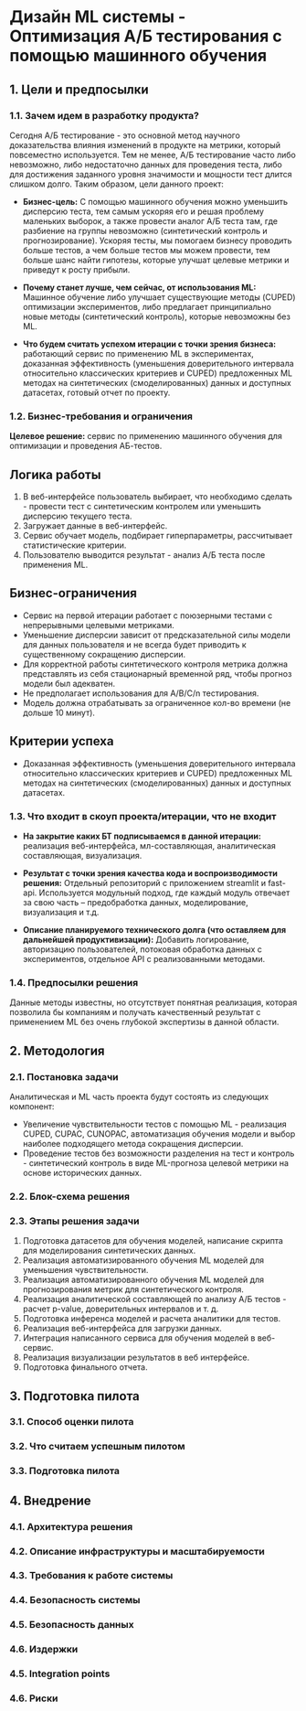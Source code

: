 # Дизайн ML системы - Оптимизация А/Б тестирования с помощью машинного обучения

## 1. Цели и предпосылки

### 1.1. Зачем идем в разработку продукта?

Сегодня А/Б тестирование - это основной метод научного доказательства влияния изменений в продукте на метрики, который повсеместно используется. Тем не менее, А/Б тестирование часто либо невозможно, либо недостаточно данных для проведения теста, либо для достижения заданного уровня значимости и мощности тест длится слишком долго. Таким образом, цели данного проект:

- **Бизнес-цель:** С помощью машинного обучения можно уменьшить дисперсию теста, тем самым ускоряя его и решая проблему маленьких выборок, а также провести аналог А/Б теста там, где разбиение на группы невозможно (синтетический контроль и прогнозирование). Ускоряя тесты, мы помогаем бизнесу проводить больше тестов, а чем больше тестов мы можем провести, тем больше шанс найти гипотезы, которые улучшат целевые метрики и приведут к росту прибыли.
  
- **Почему станет лучше, чем сейчас, от использования ML:** Машинное обучение либо улучшает существующие методы (CUPED) оптимизации экспериментов, либо предлагает принципиально новые методы (синтетический контроль), которые невозможны без ML.

- **Что будем считать успехом итерации с точки зрения бизнеса:** работающий сервис по применению ML в экспериментах, доказанная эффективность (уменьшения доверительного интервала относительно классических критериев и CUPED) предложенных ML методах на синтетических (смоделированных) данных и доступных датасетах, готовый отчет по проекту.

### 1.2. Бизнес-требования и ограничения

**Целевое решение:** сервис по применению машинного обучения для оптимизации и проведения АБ-тестов.


## Логика работы

1. В веб-интерфейсе пользователь выбирает, что необходимо сделать - провести тест с синтетическим контролем или уменьшить дисперсию текущего теста.
2. Загружает данные в веб-интерфейс.
3. Сервис обучает модель, подбирает гиперпараметры, рассчитывает статистические критерии.
4. Пользователю выводится результат - анализ А/Б теста после применения ML.

## Бизнес-ограничения

- Сервис на первой итерации работает с поюзерными тестами с непрерывными целевыми метриками.
- Уменьшение дисперсии зависит от предсказательной силы модели для данных пользователя и не всегда будет приводить к существенному сокращению дисперсии.
- Для корректной работы синтетического контроля метрика должна представлять из себя стационарный временной ряд, чтобы прогноз модели был адекватен.
- Не предполагает использования для A/B/C/n тестирования.
- Модель должна отрабатывать за ограниченное кол-во времени (не дольше 10 минут).

## Критерии успеха

- Доказанная эффективность (уменьшения доверительного интервала относительно классических критериев и CUPED) предложенных ML методах на синтетических (смоделированных) данных и доступных датасетах.

### 1.3. Что входит в скоуп проекта/итерации, что не входит

- **На закрытие каких БТ подписываемся в данной итерации:** реализация веб-интерфейса, мл-составляющая, аналитическая составляющая, визуализация.
  
- **Результат с точки зрения качества кода и воспроизводимости решения:** Отдельный репозиторий с приложением streamlit и fast-api. Используется модульный подход, где каждый модуль отвечает за свою часть – предобработка данных, моделирование, визуализация и т.д.
  
- **Описание планируемого технического долга (что оставляем для дальнейшей продуктивизации):** Добавить логирование, авторизацию пользователей, потоковая обработка данных с экспериментов, отдельное API с реализованными методами.


### 1.4. Предпосылки решения

Данные методы известны, но отсутствует понятная реализация, которая позволила бы компаниям и получать качественный результат с применением ML без очень глубокой экспертизы в данной области.

## 2. Методология 

### 2.1. Постановка задачи

Аналитическая и ML часть проекта будут состоять из следующих компонент:

- Увеличение чувствительности тестов с помощью ML - реализация CUPED, CUPAC, CUNOPAC, автоматизация обучения модели и выбор наиболее подходящего метода сокращения дисперсии.
- Проведение тестов без возможности разделения на тест и контроль - синтетический контроль в виде ML-прогноза целевой метрики на основе исторических данных.

### 2.2. Блок-схема решения

### 2.3. Этапы решения задачи 

1. Подготовка датасетов для обучения моделей, написание скрипта для моделирования синтетических данных.
2. Реализация автоматизированного обучения ML моделей для уменьшения чувствительности.
3. Реализация автоматизированного обучения ML моделей для прогнозирования метрик для синтетического контроля.
4. Реализация аналитической составляющей по анализу А/Б тестов - расчет p-value, доверительных интервалов и т. д.
5. Подготовка инференса моделей и расчета аналитики для тестов.
6. Реализация веб-интерфейса для загрузки данных.
7. Интеграция написанного сервиса для обучения моделей в веб-сервис.
8. Реализация визуализации результатов в веб интерфейсе.
9. Подготовка финального отчета.

## 3. Подготовка пилота

### 3.1. Способ оценки пилота

### 3.2. Что считаем успешным пилотом

### 3.3. Подготовка пилота

## 4. Внедрение 

### 4.1. Архитектура решения

### 4.2. Описание инфраструктуры и масштабируемости

### 4.3. Требования к работе системы

### 4.4. Безопасность системы

### 4.5. Безопасность данных

### 4.6. Издержки

### 4.5. Integration points

### 4.6. Риски
